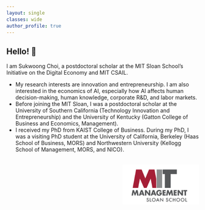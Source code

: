 ```yaml
---
layout: single
classes: wide
author_profile: true
---
```


## Hello! <span class="wave">👋</span> 
I am Sukwoong Choi, a postdoctoral scholar at the MIT Sloan School’s Initiative on the Digital Economy and MIT CSAIL. 
+ My research interests are innovation and entrepreneurship. I am also interested in the economics of AI, especially how AI affects human decision-making, human knowledge, corporate R&D, and labor markets.
+ Before joining the MIT Sloan, I was a postdoctoral scholar at the University of Southern California (Technology Innovation and Entrepreneurship) and the University of Kentucky (Gatton College of Business and Economics, Management). 
+ I received my PhD from KAIST College of Business. During my PhD, I was a visiting PhD student at the University of California, Berkeley (Haas School of Business, MORS) and Northwestern University (Kellogg School of Management, MORS, and NICO). 

<br />
<img src="/assets/images/MIT_Logo.png" width="200" style="float:right">
